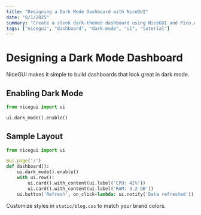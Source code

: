 ```yaml
---
title: "Designing a Dark Mode Dashboard with NiceGUI"
date: "8/1/2025"
summary: "Create a sleek dark-themed dashboard using NiceGUI and Pico.css."
tags: ["nicegui", "dashboard", "dark-mode", "ui", "tutorial"]
---
```


# Designing a Dark Mode Dashboard

NiceGUI makes it simple to build dashboards that look great in dark mode.

## Enabling Dark Mode

```python
from nicegui import ui

ui.dark_mode().enable()
```

## Sample Layout

```python
from nicegui import ui

@ui.page('/')
def dashboard():
    ui.dark_mode().enable()
    with ui.row():
        ui.card().with_content(ui.label('CPU: 42%'))
        ui.card().with_content(ui.label('RAM: 3.2 GB'))
    ui.button('Refresh', on_click=lambda: ui.notify('Data refreshed'))
```

Customize styles in `static/blog.css` to match your brand colors.
